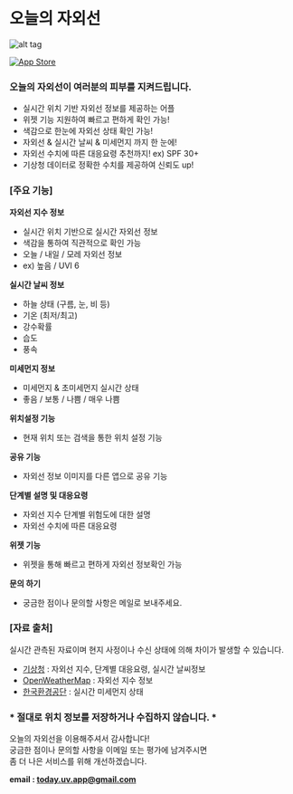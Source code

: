 # 오늘의 자외선

![alt tag](https://user-images.githubusercontent.com/14192093/55670968-71a5be80-58c5-11e9-9b0a-f57bef402d38.png)

[![App Store](https://user-images.githubusercontent.com/14192093/57191513-a27b2100-6f61-11e9-9e75-2b47d3aeb2da.png)](https://itunes.apple.com/app/id1451188706)

### 오늘의 자외선이 여러분의 피부를 지켜드립니다.
- 실시간 위치 기반 자외선 정보를 제공하는 어플
- 위젯 기능 지원하여 빠르고 편하게 확인 가능!
- 색감으로 한눈에 자외선 상태 확인 가능!
- 자외선 & 실시간 날씨 & 미세먼지 까지 한 눈에!
- 자외선 수치에 따른 대응요령 추천까지! ex) SPF 30+
- 기상청 데이터로 정확한 수치를 제공하여 신뢰도 up!

### [주요 기능]
**자외선 지수 정보**
 - 실시간 위치 기반으로 실시간 자외선 정보
 - 색감을 통하여 직관적으로 확인 가능
 - 오늘 / 내일 / 모레 자외선 정보
 - ex) 높음 / UVI 6

**실시간 날씨 정보**
 - 하늘 상태 (구름, 눈, 비 등)
 - 기온 (최저/최고)
 - 강수확률
 - 습도
 - 풍속

**미세먼지 정보**
 - 미세먼지 & 초미세먼지 실시간 상태
 - 좋음 / 보통 / 나쁨 / 매우 나쁨

**위치설정 기능**
 - 현재 위치 또는 검색을 통한 위치 설정 기능

**공유 기능**
 - 자외선 정보 이미지를 다른 앱으로 공유 기능

**단계별 설명 및 대응요령**
 - 자외선 지수 단계별 위험도에 대한 설명
 - 자외선 수치에 따른 대응요령

**위젯 기능**
 - 위젯을 통해 빠르고 편하게 자외선 정보확인 가능

**문의 하기**
  - 궁금한 점이나 문의할 사항은 메일로 보내주세요.

### [자료 출처]
실시간 관측된 자료이며 현지 사정이나 수신 상태에 의해 차이가 발생할 수 있습니다.
 - [기상청](http://www.kma.go.kr/) : 자외선 지수, 단계별 대응요령, 실시간 날씨정보
 - [OpenWeatherMap](https://openweathermap.org/) : 자외선 지수 정보
 - [한국환경공단](https://www.keco.or.kr) : 실시간 미세먼지 상태

### * 절대로 위치 정보를 저장하거나 수집하지 않습니다. * 

오늘의 자외선을 이용해주셔서 감사합니다! </br>
궁금한 점이나 문의할 사항을 이메일 또는 평가에 남겨주시면 </br>
좀 더 나은 서비스를 위해 개선하겠습니다.

**email : today.uv.app@gmail.com**
